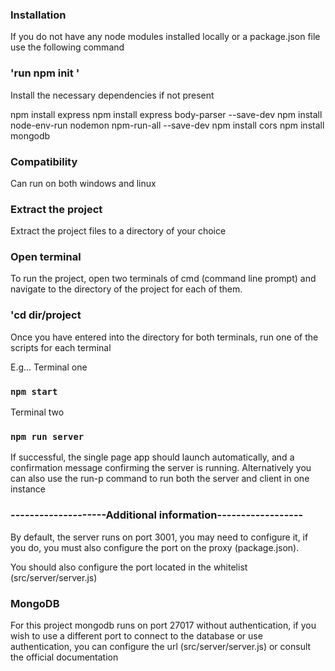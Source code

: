 ### Installation

If you do not have any node modules installed locally or a package.json file use the following command

### 'run npm init '

Install the necessary dependencies if not present

npm install express 
npm install express body-parser --save-dev
npm install node-env-run nodemon npm-run-all --save-dev
npm install cors
npm install mongodb

### Compatibility

Can run on both windows and linux

### Extract the project

Extract the project files to a directory of your choice

### Open terminal

To run the project, open two terminals of cmd (command line prompt)
and navigate to the directory of the project for each of them.

### 'cd dir/project

Once you have entered into the directory for both terminals, run one of the scripts for
each terminal
 
E.g... Terminal one
### `npm start`

Terminal two
### `npm run server`

If successful, the single page app should launch automatically, and a confirmation
message confirming the server is running. Alternatively you can also
use the run-p command to run both the server and client in one instance


### --------------------Additional information------------------ ###

By default, the server runs on port 3001, you may need to configure it,
if you do, you must also configure the port on the proxy (package.json).

You should also configure the port located in the whitelist (src/server/server.js)

### MongoDB

For this project mongodb runs on port 27017 without authentication, if you wish to 
use a different port to connect to the database or use authentication, 
you can configure the url (src/server/server.js) or consult the official documentation
